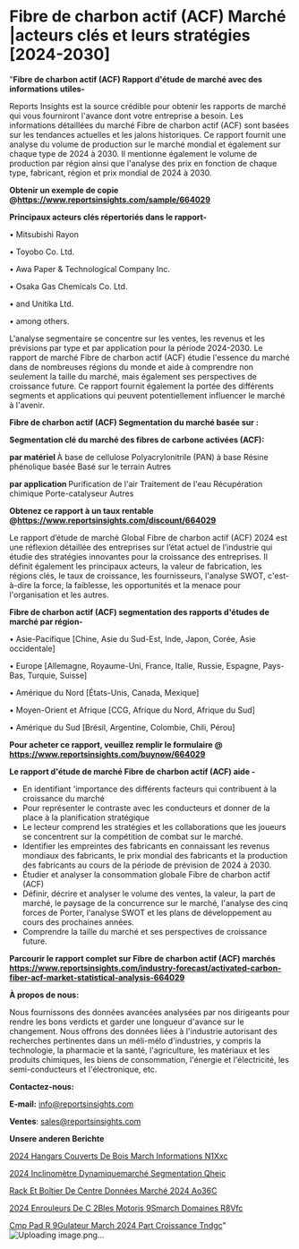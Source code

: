 # Fibre de charbon actif (ACF) Marché |acteurs clés et leurs stratégies [2024-2030]

"<strong>Fibre de charbon actif (ACF) Rapport d'étude de marché avec des informations utiles-</strong>

Reports Insights est la source crédible pour obtenir les rapports de marché qui vous fourniront l'avance dont votre entreprise a besoin. Les informations détaillées du marché Fibre de charbon actif (ACF) sont basées sur les tendances actuelles et les jalons historiques. Ce rapport fournit une analyse du volume de production sur le marché mondial et également sur chaque type de 2024 à 2030. Il mentionne également le volume de production par région ainsi que l'analyse des prix en fonction de chaque type, fabricant, région et prix mondial de 2024 à 2030.

<strong><b>Obtenir un exemple de copie @</b></strong><a href=https://www.reportsinsights.com/sample/664029><strong><b>https://www.reportsinsights.com/sample/664029</b></strong></a>

<b>Principaux acteurs clés répertoriés dans le rapport-</b>

<b> </b>• Mitsubishi Rayon

• Toyobo Co. Ltd.

• Awa Paper & Technological Company Inc.

• Osaka Gas Chemicals Co. Ltd.

• and Unitika Ltd.

• among others.

L'analyse segmentaire se concentre sur les ventes, les revenus et les prévisions par type et par application pour la période 2024-2030. Le rapport de marché Fibre de charbon actif (ACF) étudie l'essence du marché dans de nombreuses régions du monde et aide à comprendre non seulement la taille du marché, mais également ses perspectives de croissance future. Ce rapport fournit également la portée des différents segments et applications qui peuvent potentiellement influencer le marché à l'avenir.

<strong>Fibre de charbon actif (ACF) Segmentation du marché basée sur :</strong>

<strong> Segmentation clé du marché des fibres de carbone activées (ACF): </strong>

<strong> par matériel </strong>
À base de cellulose
Polyacrylonitrile (PAN) à base
Résine phénolique basée
Basé sur le terrain
Autres

<strong> par application </strong>
Purification de l'air
Traitement de l'eau
Récupération chimique
Porte-catalyseur
Autres

<strong><b>Obtenez ce rapport à un taux rentable @</b></strong><a href=https://www.reportsinsights.com/discount/664029><strong><b>https://www.reportsinsights.com/discount/664029</b></strong></a>

Le rapport d’étude de marché Global Fibre de charbon actif (ACF) 2024 est une réflexion détaillée des entreprises sur l’état actuel de l’industrie qui étudie des stratégies innovantes pour la croissance des entreprises. Il définit également les principaux acteurs, la valeur de fabrication, les régions clés, le taux de croissance, les fournisseurs, l'analyse SWOT, c'est-à-dire la force, la faiblesse, les opportunités et la menace pour l'organisation et les autres.

<strong>Fibre de charbon actif (ACF) segmentation des rapports d'études de marché par région-</strong>

• Asie-Pacifique [Chine, Asie du Sud-Est, Inde, Japon, Corée, Asie occidentale]

• Europe [Allemagne, Royaume-Uni, France, Italie, Russie, Espagne, Pays-Bas, Turquie, Suisse]

• Amérique du Nord [États-Unis, Canada, Mexique]

• Moyen-Orient et Afrique [CCG, Afrique du Nord, Afrique du Sud]

• Amérique du Sud [Brésil, Argentine, Colombie, Chili, Pérou]

<strong>Pour acheter ce rapport, veuillez remplir le formulaire @   <a href=https://www.reportsinsights.com/buynow/664029>https://www.reportsinsights.com/buynow/664029</a></strong>

<strong>Le rapport d'étude de marché Fibre de charbon actif (ACF) aide -</strong>
<ul>
  <li>En identifiant 'importance des différents facteurs qui contribuent à la croissance du marché</li>
  <li>Pour représenter le contraste avec les conducteurs et donner de la place à la planification stratégique</li>
  <li>Le lecteur comprend les stratégies et les collaborations que les joueurs se concentrent sur la compétition de combat sur le marché.</li>
  <li>Identifier les empreintes des fabricants en connaissant les revenus mondiaux des fabricants, le prix mondial des fabricants et la production des fabricants au cours de la période de prévision de 2024 à 2030.</li>
  <li>Étudier et analyser la consommation globale Fibre de charbon actif (ACF)</li>
  <li>Définir, décrire et analyser le volume des ventes, la valeur, la part de marché, le paysage de la concurrence sur le marché, l'analyse des cinq forces de Porter, l'analyse SWOT et les plans de développement au cours des prochaines années.</li>
  <li>Comprendre la taille du marché et ses perspectives de croissance future.</li>
</ul>

<strong>Parcourir le rapport complet sur Fibre de charbon actif (ACF) marchés <a href=https://www.reportsinsights.com/industry-forecast/activated-carbon-fiber-acf-market-statistical-analysis-664029>https://www.reportsinsights.com/industry-forecast/activated-carbon-fiber-acf-market-statistical-analysis-664029</a></strong>

<strong>À propos de nous:</strong>

Nous fournissons des données avancées analysées par nos dirigeants pour rendre les bons verdicts et garder une longueur d'avance sur le changement. Nous offrons des données liées à l'industrie autorisant des recherches pertinentes dans un méli-mélo d'industries, y compris la technologie, la pharmacie et la santé, l'agriculture, les matériaux et les produits chimiques, les biens de consommation, l'énergie et l'électricité, les semi-conducteurs et l'électronique, etc.

<strong>Contactez-nous:</strong>

<strong>E-mail:</strong> <a href=mailto:info@reportsinsights.com>info@reportsinsights.com</a>

<strong>Ventes</strong>: <a href=mailto:sales@reportsinsights.com>sales@reportsinsights.com</a>

<strong>Unsere anderen Berichte</strong>

<a href=https://www.linkedin.com/pulse/2024-hangars-couverts-de-bois-march%C3%A9-informations-n1xxc/>2024 Hangars Couverts De Bois March Informations N1Xxc</a>

<a href=https://www.linkedin.com/pulse/2024-inclinomètre-dynamiquemarché-segmentation-qheic/>2024 Inclinomètre Dynamiquemarché Segmentation Qheic</a>

<a href=https://www.linkedin.com/pulse/rack-et-boîtier-de-centre-données-marché-2024-ao36c/>Rack Et Boîtier De Centre Données Marché 2024 Ao36C</a>

<a href=https://www.linkedin.com/pulse/2024-enrouleurs-de-c%C3%A2bles-motoris%C3%A9smarch%C3%A9-domaines-r8vfc/>2024 Enrouleurs De C 2Bles Motoris 9Smarch Domaines R8Vfc</a>

<a href=https://www.linkedin.com/pulse/cmp-pad-r%C3%A9gulateur-march%C3%A9-2024-part-croissance-tndgc/>Cmp Pad R 9Gulateur March 2024 Part Croissance Tndgc</a>"
![Uploading image.png…]()
